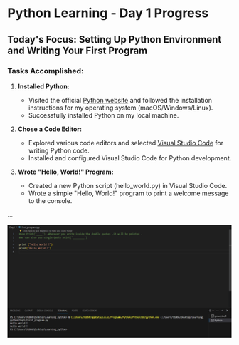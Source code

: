 # Python Learning - Day 1 Progress

## Today's Focus: Setting Up Python Environment and Writing Your First Program


### Tasks Accomplished:

1. **Installed Python:**
   - Visited the official [Python website](https://www.python.org/) and followed the installation instructions for my operating system (macOS/Windows/Linux).
   - Successfully installed Python on my local machine.

2. **Chose a Code Editor:**
   - Explored various code editors and selected [Visual Studio Code](https://code.visualstudio.com/) for writing Python code.
   - Installed and configured Visual Studio Code for Python development.

3. **Wrote "Hello, World!" Program:**
   - Created a new Python script (hello_world.py) in Visual Studio Code.
   - Wrote a simple "Hello, World!" program to print a welcome message to the console.

...

![Python Logo](Day1\first_program.png)

